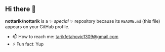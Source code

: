 ## Hi there 👋

**nottarik/nottarik** is a ✨ _special_ ✨ repository because its `README.md` (this file) appears on your GitHub profile.

- 📫 How to reach me: tarikfetahovic1309@gmail.com
- ⚡ Fun fact: Yup

